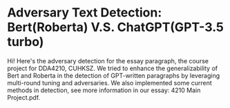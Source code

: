 # Adversary Text Detection: Bert(Roberta) V.S. ChatGPT(GPT-3.5 turbo)
Hi! Here's the adversary detection for the essay paragraph, the course project for DDA4210, CUHKSZ. We tried to enhance the generalizability of Bert and Roberta in the detection of GPT-written paragraphs by leveraging multi-round tuning and adversaries. We also implemented some current methods in detection, see more information in our essay: 4210 Main Project.pdf. 
